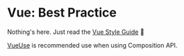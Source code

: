 # Vue: Best Practice

Nothing's here. Just read the [Vue Style Guide](https://v3.vuejs.org/style-guide/) 🤪

[VueUse](https://vueuse.org/) is recommended use when using Composition API.
